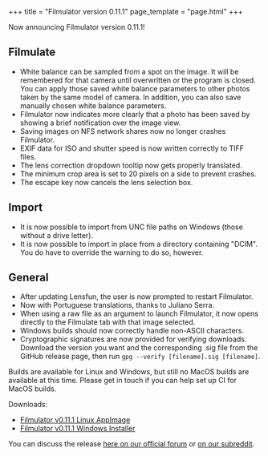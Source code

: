 +++
title = "Filmulator version 0.11.1"
page_template = "page.html"
+++

Now announcing Filmulator version 0.11.1!

## Filmulate

* White balance can be sampled from a spot on the image. It will be remembered for that camera until overwritten or the program is closed. You can apply those saved white balance parameters to other photos taken by the same model of camera. In addition, you can also save manually chosen white balance parameters.
* Filmulator now indicates more clearly that a photo has been saved by showing a brief notification over the image view.
* Saving images on NFS network shares now no longer crashes Filmulator.
* EXIF data for ISO and shutter speed is now written correctly to TIFF files.
* The lens correction dropdown tooltip now gets properly translated.
* The minimum crop area is set to 20 pixels on a side to prevent crashes.
* The escape key now cancels the lens selection box.

## Import

* It is now possible to import from UNC file paths on Windows (those without a drive letter).
* It is now possible to import in place from a directory containing "DCIM". You do have to override the warning to do so, however.


## General

* After updating Lensfun, the user is now prompted to restart Filmulator.
* Now with Portuguese translations, thanks to Juliano Serra.
* When using a raw file as an argument to launch Filmulator, it now opens directly to the Filmulate tab with that image selected.
* Windows builds should now correctly handle non-ASCII characters.
* Cryptographic signatures are now provided for verifying downloads. Download the version you want and the corresponding .sig file from the GitHub release page, then run `gpg --verify [filename].sig [filename]`.


Builds are available for Linux and Windows, but still no MacOS builds are available at this time. Please get in touch if you can help set up CI for MacOS builds.

Downloads:

* [Filmulator v0.11.1 Linux AppImage](https://github.com/CarVac/filmulator-gui/releases/download/v0.11.1/Filmulator_v0.11.1.AppImage)
* [Filmulator v0.11.1 Windows Installer](https://github.com/CarVac/filmulator-gui/releases/download/v0.11.1/Filmulator_v0.11.1.exe)

You can discuss the release [here on our official forum](https://discuss.pixls.us/t/filmulator-v0-11-1-released/23877) or [on our subreddit](https://www.reddit.com/r/Filmulator/).
